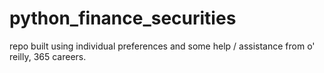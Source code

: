 # python_finance_securities
repo built using individual preferences and some help / assistance from o' reilly, 365 careers. 
